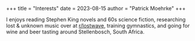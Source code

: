 +++
title = "Interests"
date = 2023-08-15
author = "Patrick Moehrke"
+++

I enjoys reading Stephen King novels and 60s science fiction, researching lost & unknown music over at [r/lostwave](https://reddit.com/r/lostwave), training gymnastics, and going for wine and beer tasting around Stellenbosch, South Africa.
